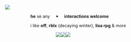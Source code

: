 <div align="left">

![](https://files.catbox.moe/ugq8ee.gif)

      **he** xe any   ✦  **interactions welcome** 

      i like **off**, **rblx** (decaying winter), **lisa rpg**  &  more

            ![](https://files.catbox.moe/8rj6jy.png)![](https://files.catbox.moe/svad7u.png)![](https://files.catbox.moe/tqyg3i.png)

